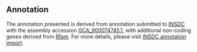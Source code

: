 

Annotation
----------

The annotation presented is derived from annotation submitted to
[INSDC](http://www.insdc.org) with the assembly accession
[GCA\_900074745.1](http://www.ebi.ac.uk/ena/data/view/GCA_900074745.1),
with additional non-coding genes derived from
[Rfam](http://rfam.xfam.org/). For more details, please visit [INSDC
annotation
import](http://ensemblgenomes.org/info/data/insdc_annotation).
